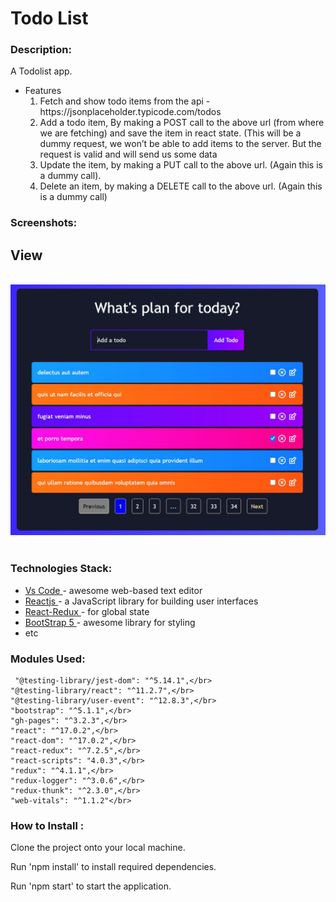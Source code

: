 # Todo List

 ### Description: ######
A Todolist app.

<ul>
  <li>Features
        <ol>
        <li>Fetch and show todo items from the api - https://jsonplaceholder.typicode.com/todos</li>
        <li>Add a todo item, By making a POST call to the above url (from where we are fetching) and save the item in react state. (This will be a dummy request, we won’t be able to add items to the server. But the request is valid and will send us some data</li>
        <li>Update the item, by making a PUT call to the above url. (Again this is a dummy call).</li>
        <li>Delete an item, by making a DELETE call to the above url. (Again this is a dummy call)</li>
        </ol>
  </li>
   
</ul>

### Screenshots: ######
<h2> View </h2>
</br>

<img src="https://github.com/krishanweb2206/ReactTodo/blob/main/screenshots/Homepage.JPG" />
</br>
</br>

### Technologies Stack: ######
<ul>
  <li><a href="https://code.visualstudio.com/">Vs Code </a>- awesome web-based text editor </li>
  <li><a href="https://reactjs.org/">Reactjs </a>- a JavaScript library for building user interfaces </li>
  <li><a href="https://react-redux.js.org/">React-Redux </a>- for global state </li>
  <li><a href="https://getbootstrap.com/">BootStrap 5 </a>- awesome library for styling </li>
  <li>etc </li>
</ul>

### Modules Used: ######

     "@testing-library/jest-dom": "^5.14.1",</br>
    "@testing-library/react": "^11.2.7",</br>
    "@testing-library/user-event": "^12.8.3",</br>
    "bootstrap": "^5.1.1",</br>
    "gh-pages": "^3.2.3",</br>
    "react": "^17.0.2",</br>
    "react-dom": "^17.0.2",</br>
    "react-redux": "^7.2.5",</br>
    "react-scripts": "4.0.3",</br>
    "redux": "^4.1.1",</br>
    "redux-logger": "^3.0.6",</br>
    "redux-thunk": "^2.3.0",</br>
    "web-vitals": "^1.1.2"</br>
 
 ### How to Install : ######
 
Clone the project onto your local machine.

Run 'npm install' to install required dependencies.

Run 'npm start' to start the application.

